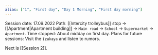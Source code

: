 ```yaml
---
alias: ["1", "First day", "Day 1 Morning", "First day morning"]
---
```

Session date: 17.09.2022
Path: [[Intercity trolleybus]] stop -> [[Apartment|Apartment building]] -> `Main road` -> `School` -> `Supermarket` -> `Apartment`.
Time stopped: About midday on first day.
Plans for future sessions: Visit the `Izakaya` and listen to rumors.

Next is [[Session 2]].